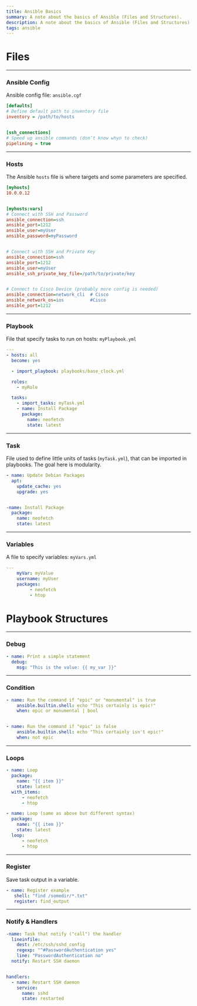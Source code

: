 ```yaml
---
title: Ansible Basics
summary: A note about the basics of Ansible (Files and Structures).
description: A note about the basics of Ansible (Files and Structures).
tags: ansible
---
```


# Files

---

### Ansible Config

Ansible config file: `ansible.cgf`

````ini
[defaults]
# Define default path to inventory file
inventory = /path/to/hosts


[ssh_connections]
# Speed up ansible commands (don’t know whyn to check)
pipelining = true
````

---

### Hosts

The Ansible `hosts` file is where targets and some parameters are specified.

````ini
[myhosts]
10.0.0.12


[myhosts:vars]
# Connect with SSH and Password
ansible_connection=ssh
ansible_port=1212
ansible_user=myUser
ansible_password=myPassword


# Connect with SSH and Private Key
ansible_connection=ssh
ansible_port=1212
ansible_user=myUser
ansible_ssh_private_key_file=/path/to/private/key


# Connect to Cisco Device (probably more config is needed)
ansible_connection=network_cli	# Cisco
ansible_network_os=ios      	#Cisco
ansible_port=1212
````

---

### Playbook

File that specify tasks to run on hosts: `myPlaybook.yml`

````yaml
---
- hosts: all
  become: yes

  - import_playbook: playbooks/base_clock.yml

  roles:
    - myRole

  tasks:
    - import_tasks: myTask.yml
    - name: Install Package
	  package:
	    name: neofetch
	    state: latest
````

---

### Task

File used to define little units of tasks (`myTask.yml`), that can be imported in playbooks. The goal here is modularity.

````yml
- name: Update Debian Packages
  apt:
    update_cache: yes
    upgrade: yes


-name: Install Package
  package:
    name: neofetch
    state: latest
````

---

### Variables

A file to specify variables: `myVars.yml`

````yaml
---
	myVar: myValue
	username: myUser
	packages:
	     - neofetch
	     - htop
````

# Playbook Structures

---

### Debug


````yml
- name: Print a simple statement
  debug:
    msg: "This is the value: {{ my_var }}"
````

---

### Condition


````yml
- name: Run the command if "epic" or "monumental" is true
	ansible.builtin.shell: echo "This certainly is epic!"
	when: epic or monumental | bool


- name: Run the command if "epic" is false
	ansible.builtin.shell: echo "This certainly isn't epic!"
	when: not epic
````

---

### Loops


````yaml
- name: Loop
  package:
    name: "{{ item }}"
    state: latest
  with_items:
      - neofetch
      - htop

````

````yaml
- name: Loop (same as above but different syntax)
  package:
    name: "{{ item }}"
    state: latest
  loop:
      - neofetch
      - htop
````

---

### Register

Save task output in a variable.

````yaml
- name: Register example
   shell: "find /somedir/*.txt"
   register: find_output
````

---

### Notify & Handlers


````yaml
-name: Task that notify ("call") the handler
  lineinfile:
    dest: /etc/ssh/sshd_config
    regexp: "^#PasswordAuthentication yes"
    line: "PasswordAuthentication no"
  notify: Restart SSH daemon


handlers:
  - name: Restart SSH daemon
    service:
      name: sshd
      state: restarted
````
